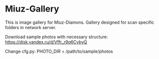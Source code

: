 # Miuz-Gallery
This is image gallery for Miuz-Diamons.
Gallery designed for scan specific folders in network server.

Download sample photos with necessary structure:
https://disk.yandex.ru/d/Vffr_r9q6CybyQ

Change cfg.py:
PHOTO_DIR = /path/to/sample/photos